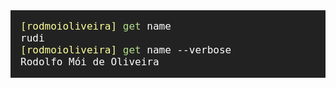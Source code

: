 <code style='font-size: 1rem; color: white; background: #222; font-family: monospace; padding: 1rem; display: flex; flex-direction: column'>
<div><span style="color: #ffff99;">[rodmoioliveira]</span> <span style="color: #b2df8a">get</span> <span>name<span></div>
<div><span>rudi</span></div>
<div><span style="color: #ffff99;">[rodmoioliveira]</span> <span style="color: #b2df8a">get</span> <span>name<span> --verbose</div>
<div><span>Rodolfo Mói de Oliveira</span></div>
</code>
